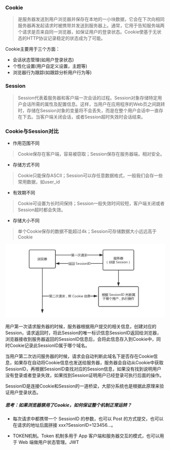 ### Cookie

> 是服务器发送到用户浏览器并保存在本地的一小块数据，它会在下次向相同服务器再发起请求时被携带并发送到服务器上。通常，它用于告知服务端两个请求是否来自同一浏览器，如保证用户的登录状态。Cookie使基于无状态的HTTP协议记录稳定的状态成为了可能。

Cookie主要用于三个方面：

- 会话状态管理(如用户登录状态)
- 个性化设置(用户自定义设置，主题等)
- 浏览器行为跟踪(如跟踪分析用户行为等)


### Session

> Session代表着服务器和客户端一次会话的过程。Session对象存储特定用户会话所需的属性及配置信息。这样，当用户在应用程序的Web页之间跳转时，存储在Session对象的变量将不会丢失，而是在整个用户会话中一直存在下去。当客户端关闭会话，或者Session超时失效时会话结束。


### Cookie与Session对比

- 作用范围不同

> Cookie保存在客户端，容易被窃取；Session保存在服务器端，相对安全。

- 存储方式不同

> Cookie只能保存ASCII；Session可以存任意数据格式，一般我们会存一些常用数据，如user_id

- 有效期不同

> Cookie可设置为长时间保持；Session一般失效时间较短，客户端关闭或者Session超时都会失效。

- 存储大小不同

> 单个Cookie保存的数据不能超过4k；Session可存储数据大小远远高于Cookie

![](assets/markdown-img-paste-20190918200825871.png)

用户第一次请求服务器的时候，服务器根据用户提交的相关信息，创建对应的Session，请求返回时，将此Session的唯一标识信息SessionID返回给浏览器，浏览器接收到服务器返回的SessionID信息后，会将此信息存入到Cookie中，同时Cookie记录此SessionID属于哪个域名。

当用户第二次访问服务器的时候，请求会自动判断此域名下是否存在Cookie信息，如果存在自动将Cookie信息也发送给服务器，服务器会自动从Cookie中获取SessionID，再根据SessionID查找对应的Session信息，如果没有找到说明用户没有登录或者登录失效，如果找到Session证明用户已经登录可执行后面的操作。

SessionID是连接Cookie和Session的一道桥梁，大部分系统也是根据此原理来验证用户登录状态。


##### 思考：如果浏览器禁用了Cookie，如何保证整个机制正常运转？

- 每次请求中都携带一个 SessionID 的参数，也可以 Post 的方式提交，也可以在请求的地址后面拼接 xxx?SessionID=123456...。

- TOKEN机制。Token 机制多用于 App 客户端和服务器交互的模式，也可以用于 Web 端做用户状态管理。JWT
